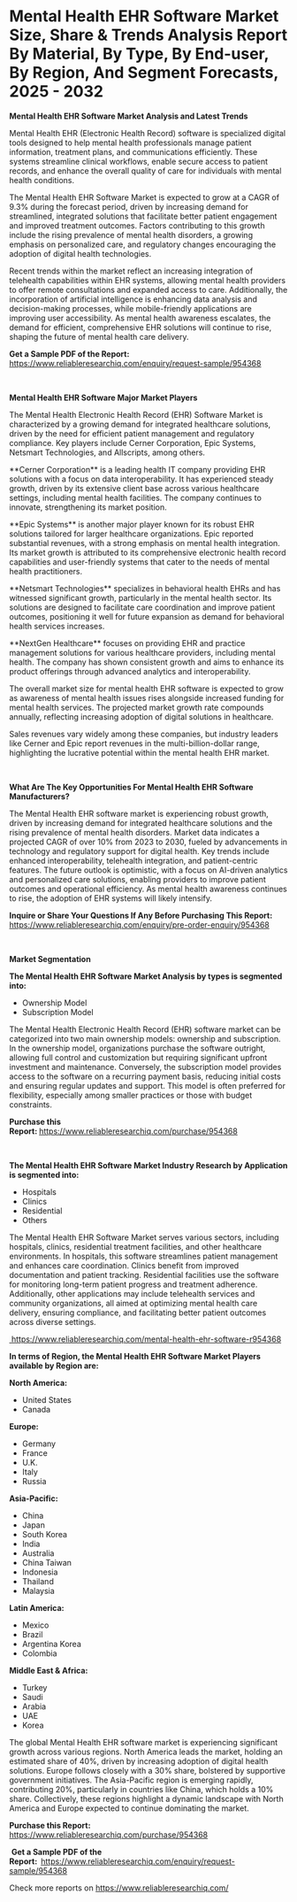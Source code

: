 <p><h1>Mental Health EHR Software Market Size, Share & Trends Analysis Report By Material, By Type, By End-user, By Region, And Segment Forecasts, 2025 - 2032</h1></p><p><strong>Mental Health EHR Software Market Analysis and Latest Trends</strong></p>
<p><p>Mental Health EHR (Electronic Health Record) software is specialized digital tools designed to help mental health professionals manage patient information, treatment plans, and communications efficiently. These systems streamline clinical workflows, enable secure access to patient records, and enhance the overall quality of care for individuals with mental health conditions.</p><p>The Mental Health EHR Software Market is expected to grow at a CAGR of 9.3% during the forecast period, driven by increasing demand for streamlined, integrated solutions that facilitate better patient engagement and improved treatment outcomes. Factors contributing to this growth include the rising prevalence of mental health disorders, a growing emphasis on personalized care, and regulatory changes encouraging the adoption of digital health technologies.</p><p>Recent trends within the market reflect an increasing integration of telehealth capabilities within EHR systems, allowing mental health providers to offer remote consultations and expanded access to care. Additionally, the incorporation of artificial intelligence is enhancing data analysis and decision-making processes, while mobile-friendly applications are improving user accessibility. As mental health awareness escalates, the demand for efficient, comprehensive EHR solutions will continue to rise, shaping the future of mental health care delivery.</p></p>
<p><strong>Get a Sample PDF of the Report:&nbsp;</strong> <a href="https://www.reliableresearchiq.com/enquiry/request-sample/954368?utm_campaign=3109&utm_medium=2&utm_source=Github&utm_content=ia&utm_term=07032025&utm_id=mental-health-ehr-software">https://www.reliableresearchiq.com/enquiry/request-sample/954368</a></p>
<p>&nbsp;</p>
<p><strong>Mental Health EHR Software Major Market Players</strong></p>
<p><p>The Mental Health Electronic Health Record (EHR) Software Market is characterized by a growing demand for integrated healthcare solutions, driven by the need for efficient patient management and regulatory compliance. Key players include Cerner Corporation, Epic Systems, Netsmart Technologies, and Allscripts, among others.</p><p>**Cerner Corporation** is a leading health IT company providing EHR solutions with a focus on data interoperability. It has experienced steady growth, driven by its extensive client base across various healthcare settings, including mental health facilities. The company continues to innovate, strengthening its market position.</p><p>**Epic Systems** is another major player known for its robust EHR solutions tailored for larger healthcare organizations. Epic reported substantial revenues, with a strong emphasis on mental health integration. Its market growth is attributed to its comprehensive electronic health record capabilities and user-friendly systems that cater to the needs of mental health practitioners.</p><p>**Netsmart Technologies** specializes in behavioral health EHRs and has witnessed significant growth, particularly in the mental health sector. Its solutions are designed to facilitate care coordination and improve patient outcomes, positioning it well for future expansion as demand for behavioral health services increases.</p><p>**NextGen Healthcare** focuses on providing EHR and practice management solutions for various healthcare providers, including mental health. The company has shown consistent growth and aims to enhance its product offerings through advanced analytics and interoperability.</p><p>The overall market size for mental health EHR software is expected to grow as awareness of mental health issues rises alongside increased funding for mental health services. The projected market growth rate compounds annually, reflecting increasing adoption of digital solutions in healthcare.</p><p>Sales revenues vary widely among these companies, but industry leaders like Cerner and Epic report revenues in the multi-billion-dollar range, highlighting the lucrative potential within the mental health EHR market.</p></p>
<p>&nbsp;</p>
<p><strong>What Are The Key Opportunities For Mental Health EHR Software Manufacturers?</strong></p>
<p><p>The Mental Health EHR software market is experiencing robust growth, driven by increasing demand for integrated healthcare solutions and the rising prevalence of mental health disorders. Market data indicates a projected CAGR of over 10% from 2023 to 2030, fueled by advancements in technology and regulatory support for digital health. Key trends include enhanced interoperability, telehealth integration, and patient-centric features. The future outlook is optimistic, with a focus on AI-driven analytics and personalized care solutions, enabling providers to improve patient outcomes and operational efficiency. As mental health awareness continues to rise, the adoption of EHR systems will likely intensify.</p></p>
<p><strong>Inquire or Share Your Questions If Any Before Purchasing This Report:</strong> <a href="https://www.reliableresearchiq.com/enquiry/pre-order-enquiry/954368?utm_campaign=3109&utm_medium=2&utm_source=Github&utm_content=ia&utm_term=07032025&utm_id=mental-health-ehr-software">https://www.reliableresearchiq.com/enquiry/pre-order-enquiry/954368</a></p>
<p>&nbsp;</p>
<p><strong>Market Segmentation</strong></p>
<p><strong>The Mental Health EHR Software Market Analysis by types is segmented into:</strong></p>
<p><ul><li>Ownership Model</li><li>Subscription Model</li></ul></p>
<p><p>The Mental Health Electronic Health Record (EHR) software market can be categorized into two main ownership models: ownership and subscription. In the ownership model, organizations purchase the software outright, allowing full control and customization but requiring significant upfront investment and maintenance. Conversely, the subscription model provides access to the software on a recurring payment basis, reducing initial costs and ensuring regular updates and support. This model is often preferred for flexibility, especially among smaller practices or those with budget constraints.</p></p>
<p><strong>Purchase this Report:&nbsp;</strong><a href="https://www.reliableresearchiq.com/purchase/954368?utm_campaign=3109&utm_medium=2&utm_source=Github&utm_content=ia&utm_term=07032025&utm_id=mental-health-ehr-software">https://www.reliableresearchiq.com/purchase/954368</a></p>
<p>&nbsp;</p>
<p><strong>The Mental Health EHR Software Market Industry Research by Application is segmented into:</strong></p>
<p><ul><li>Hospitals</li><li>Clinics</li><li>Residential</li><li>Others</li></ul></p>
<p><p>The Mental Health EHR Software Market serves various sectors, including hospitals, clinics, residential treatment facilities, and other healthcare environments. In hospitals, this software streamlines patient management and enhances care coordination. Clinics benefit from improved documentation and patient tracking. Residential facilities use the software for monitoring long-term patient progress and treatment adherence. Additionally, other applications may include telehealth services and community organizations, all aimed at optimizing mental health care delivery, ensuring compliance, and facilitating better patient outcomes across diverse settings.</p></p>
<p><a href="https://www.reliableresearchiq.com/mental-health-ehr-software-r954368?utm_campaign=3109&utm_medium=2&utm_source=Github&utm_content=ia&utm_term=07032025&utm_id=mental-health-ehr-software">&nbsp;https://www.reliableresearchiq.com/mental-health-ehr-software-r954368</a></p>
<p><strong>In terms of Region, the Mental Health EHR Software Market Players available by Region are:</strong></p>
<p>
    <p> <strong> North America: </strong>
        <ul>
            <li>United States</li>
            <li>Canada</li>
        </ul>
        </p> 
    <p> <strong> Europe: </strong>
        <ul>
            <li>Germany</li>
            <li>France</li>
            <li>U.K.</li>
            <li>Italy</li>
            <li>Russia</li>
        </ul>
        </p> 
    <p> <strong> Asia-Pacific: </strong>
        <ul>
            <li>China</li>
            <li>Japan</li>
            <li>South Korea</li>
            <li>India</li>
            <li>Australia</li>
            <li>China Taiwan</li>
            <li>Indonesia</li>
            <li>Thailand</li>
            <li>Malaysia</li>
        </ul>
        </p> 
    <p> <strong> Latin America: </strong>
        <ul>
            <li>Mexico</li>
            <li>Brazil</li>
            <li>Argentina Korea</li>
            <li>Colombia</li>
        </ul>
        </p> 
    <p> <strong> Middle East & Africa: </strong>
        <ul>
            <li>Turkey</li>
            <li>Saudi</li>
            <li>Arabia</li>
            <li>UAE</li>
            <li>Korea</li>
        </ul>
    </p>
    </p>
<p><p>The global Mental Health EHR software market is experiencing significant growth across various regions. North America leads the market, holding an estimated share of 40%, driven by increasing adoption of digital health solutions. Europe follows closely with a 30% share, bolstered by supportive government initiatives. The Asia-Pacific region is emerging rapidly, contributing 20%, particularly in countries like China, which holds a 10% share. Collectively, these regions highlight a dynamic landscape with North America and Europe expected to continue dominating the market.</p></p>
<p><strong>Purchase this Report: </strong><a href="https://www.reliableresearchiq.com/purchase/954368?utm_campaign=3109&utm_medium=2&utm_source=Github&utm_content=ia&utm_term=07032025&utm_id=mental-health-ehr-software">https://www.reliableresearchiq.com/purchase/954368</a></p>
<p>&nbsp;<strong>Get a Sample PDF of the Report:&nbsp;&nbsp;</strong><a href="https://www.reliableresearchiq.com/enquiry/request-sample/954368?utm_campaign=3109&utm_medium=2&utm_source=Github&utm_content=ia&utm_term=07032025&utm_id=mental-health-ehr-software">https://www.reliableresearchiq.com/enquiry/request-sample/954368</a></p>
<p><strong></strong></p>
<p>Check more reports on <a href="https://www.reliableresearchiq.com/?utm_campaign=3109&utm_medium=2&utm_source=Github&utm_content=ia&utm_term=07032025&utm_id=mental-health-ehr-software">https://www.reliableresearchiq.com/</a></p>